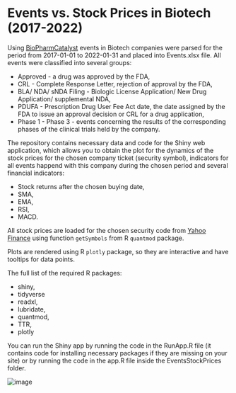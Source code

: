 # Events vs. Stock Prices in Biotech (2017-2022)

Using [BioPharmCatalyst](https://www.biopharmcatalyst.com) events in Biotech companies were parsed for the period from 2017-01-01 to 2022-01-31 and placed into Events.xlsx file. All events were classified into several groups: 

- Approved - a drug was approved by the FDA, 
- CRL - Complete Response Letter, rejection of approval by the FDA, 
- BLA/ NDA/ sNDA Filing - Biologic License Application/ New Drug Application/ supplemental NDA,
- PDUFA - Prescription Drug User Fee Act date, the date assigned by the FDA to issue an approval decision or CRL for a drug application,
- Phase 1 - Phase 3 - events concerning the results of the corresponding phases of the clinical trials held by the company.

The repository contains necessary data and code for the Shiny web application, which allows you to obtain the plot for the dynamics of the stock prices for the chosen company ticket (security symbol), indicators for all events happend with this company during the chosen period and several financial indicators:

- Stock returns after the chosen buying date,
- SMA,
- EMA,
- RSI,
- MACD.

All stock prices are loaded for the chosen security code from [Yahoo Finance](https://finance.yahoo.com/) using function `getSymbols` from R `quantmod` package.

Plots are rendered using R `plotly` package, so they are interactive and have tooltips for data points.

The full list of the required R packages:
- shiny,
- tidyverse
- readxl,
- lubridate,
- quantmod,
- TTR,
- plotly

You can run the Shiny app by running the code in the RunApp.R file (it contains code for installing necessary packages if they are missing on your site) or by running the code in the app.R file inside the EventsStockPrices folder.

![image](https://user-images.githubusercontent.com/9775181/193405081-a872439d-061f-4adc-b5e9-0d3f464ea6aa.png)
